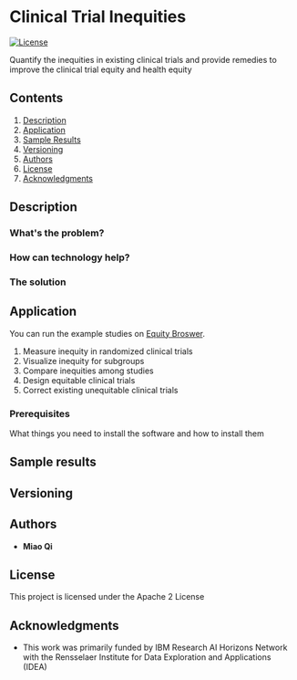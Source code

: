 # Clinical Trial Inequities

[![License](https://img.shields.io/badge/License-Apache2-blue.svg)](https://www.apache.org/licenses/LICENSE-2.0) 


Quantify the inequities in existing clinical trials and provide remedies to improve the clinical trial equity and health equity

## Contents

1. [Description](#description)
1. [Application](#application)
1. [Sample Results](#sample-results)
1. [Versioning](#versioning)
1. [Authors](#authors)
1. [License](#license)
1. [Acknowledgments](#acknowledgments)

## Description

### What's the problem?



### How can technology help?



### The solution


## Application

You can run the example studies on [Equity Broswer](https://miao-qi-rpi-app.shinyapps.io/EquityBrowser/).

1. Measure inequity in randomized clinical trials
2. Visualize inequity for subgroups
3. Compare inequities among studies
4. Design equitable clinical trials
5. Correct existing unequitable clinical trials

### Prerequisites

What things you need to install the software and how to install them



## Sample results


## Versioning

## Authors

* **Miao Qi** 

## License

This project is licensed under the Apache 2 License

## Acknowledgments

* This work was primarily funded by IBM Research AI Horizons Network with the Rensselaer Institute for Data Exploration and Applications (IDEA)

